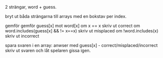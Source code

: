 2 strängar, word + guess.

bryt ut båda strängarna till arrays med en bokstav per index.

gemför gemför guess[x] mot word[x]
    om x == x skriv ut correct
    om word.includes(guess[x] && != x==x) skriv ut misplaced
    om !word.includes(x) skriv ut incorrect

spara svaren i en array: anwser med guess[x] - correct/misplaced/incorrect
skriv ut svaren och låt spelaren gissa igen.
